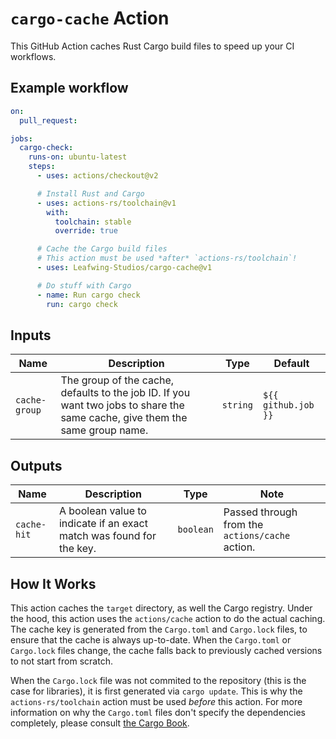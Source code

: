 # `cargo-cache` Action

This GitHub Action caches Rust Cargo build files to speed up your CI workflows.

## Example workflow

```yaml
on:
  pull_request:

jobs:
  cargo-check:
    runs-on: ubuntu-latest
    steps:
      - uses: actions/checkout@v2

      # Install Rust and Cargo
      - uses: actions-rs/toolchain@v1
        with:
          toolchain: stable
          override: true

      # Cache the Cargo build files
      # This action must be used *after* `actions-rs/toolchain`!
      - uses: Leafwing-Studios/cargo-cache@v1

      # Do stuff with Cargo
      - name: Run cargo check
        run: cargo check
```

## Inputs

| Name          | Description                                                                                                                  | Type     | Default             |
| ------------- | ---------------------------------------------------------------------------------------------------------------------------- | -------- | ------------------- |
| `cache-group` | The group of the cache, defaults to the job ID. If you want two jobs to share the same cache, give them the same group name. | `string` | `${{ github.job }}` |

## Outputs

| Name        | Description                                                          | Type      | Note                                            |
| ----------- | -------------------------------------------------------------------- | --------- | ----------------------------------------------- |
| `cache-hit` | A boolean value to indicate if an exact match was found for the key. | `boolean` | Passed through from the `actions/cache` action. |

## How It Works

This action caches the `target` directory, as well the Cargo registry.
Under the hood, this action uses the `actions/cache` action to do the actual caching.
The cache key is generated from the `Cargo.toml` and `Cargo.lock` files, to ensure that the cache is always up-to-date.
When the `Cargo.toml` or `Cargo.lock` files change, the cache falls back to previously cached versions to not start from scratch.

When the `Cargo.lock` file was not commited to the repository (this is the case for libraries), it is first generated via `cargo update`.
This is why the `actions-rs/toolchain` action must be used _before_ this action.
For more information on why the `Cargo.toml` files don't specify the dependencies completely, please consult [the Cargo Book](https://doc.rust-lang.org/cargo/guide/cargo-toml-vs-cargo-lock.html).

